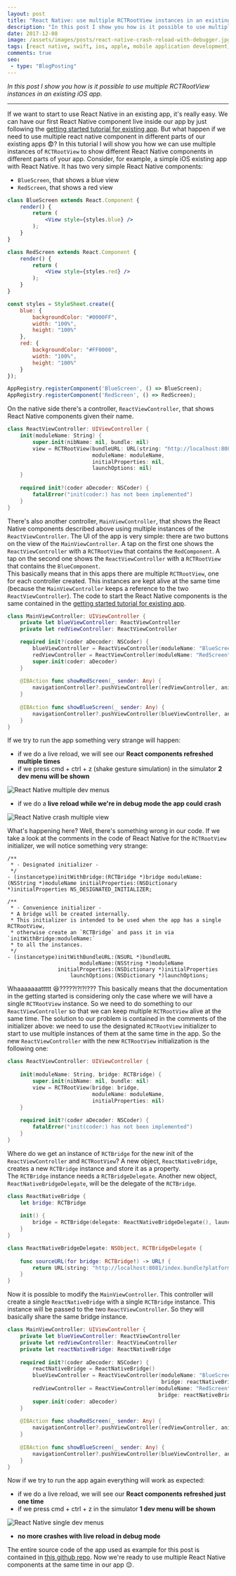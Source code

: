 ```yaml
---
layout: post
title: "React Native: use multiple RCTRootView instances in an existing iOS app"
description: "In this post I show you how is it possible to use multiple RCTRootView instances in an existing iOS app."
date: 2017-12-08
image: /assets/images/posts/react-native-crash-reload-with-debugger.jpg
tags: [react native, swift, ios, apple, mobile application development, javascript]
comments: true
seo:
 - type: "BlogPosting"
---
```


*In this post I show you how is it possible to use multiple RCTRootView instances in an existing iOS app.*

---

If we want to start to use React Native in an existing app, it's really easy. We can have our first React 
Native component live inside our app by just following the [getting started tutorial for existing app](https://facebook.github.io/react-native/docs/integration-with-existing-apps.html "getting started tutorial for existing app"). But what 
happen if we need to use multiple react native component in different parts of our existing apps :fearful:? In this 
tutorial I will show you how we can use multiple instances of `RCTRootView` to show different React Native components
 in different parts of your app. 
 Consider, for example, a simple iOS existing app with React Native. It has two very simple React Native components: 
 
* `BlueScreen`, that shows a blue view
* `RedScreen`, that shows a red view

```jsx
class BlueScreen extends React.Component {
    render() {
        return (
            <View style={styles.blue} />
        );
    }
}

class RedScreen extends React.Component {
    render() {
        return (
            <View style={styles.red} />
        );
    }
}

const styles = StyleSheet.create({
    blue: {
        backgroundColor: "#0000FF",
        width: "100%",
        height: "100%"
    },
    red: {
        backgroundColor: "#FF0000",
        width: "100%",
        height: "100%"
    }
});

AppRegistry.registerComponent('BlueScreen', () => BlueScreen);
AppRegistry.registerComponent('RedScreen', () => RedScreen);
```

On the native side there's a controller, `ReactViewController`, that shows React Native components given their name. 

```swift
class ReactViewController: UIViewController {
    init(moduleName: String) {
        super.init(nibName: nil, bundle: nil)
        view = RCTRootView(bundleURL: URL(string: "http://localhost:8081/index.bundle?platform=ios"),
                           moduleName: moduleName,
                           initialProperties: nil,
                           launchOptions: nil)
    }
    
    required init?(coder aDecoder: NSCoder) {
        fatalError("init(coder:) has not been implemented")
    }
}
```
There's also another controller, `MainViewController`, that shows the React Native components described above using 
multiple instances of the `ReactViewController`. The UI of the app is very simple: there are two buttons on the view 
of the `MainViewController`. A tap on the first one shows the `ReactViewController` with a `RCTRootView` that contains the 
`RedComponent`. A tap on the second one shows the `ReactViewController` with a `RCTRootView` that contains the 
`BlueComponent`.  
This basically means that in this apps there are multiple `RCTRootView`, one for each controller created. This 
instances are kept alive at the same time (because the `MainViewController` keeps a reference to the two `ReactViewController`). The code to 
start the React Native components is the same contained in the 
[getting started tutorial for existing app](https://facebook.github.io/react-native/docs/integration-with-existing-apps.html "getting started tutorial for existing app").

```swift
class MainViewController: UIViewController {
    private let blueViewController: ReactViewController
    private let redViewController: ReactViewController

    required init?(coder aDecoder: NSCoder) {
        blueViewController = ReactViewController(moduleName: "BlueScreen")
        redViewController = ReactViewController(moduleName: "RedScreen")
        super.init(coder: aDecoder)
    }
    
    @IBAction func showRedScreen(_ sender: Any) {
        navigationController?.pushViewController(redViewController, animated: true)
    }
    
    @IBAction func showBlueScreen(_ sender: Any) {
        navigationController?.pushViewController(blueViewController, animated: true)
    }
}
```

If we try to run the app something very strange will happen:

* if we do a live reload, we will see our **React components refreshed multiple times**
* if we press cmd + ctrl + z (shake gesture simulation) in the simulator **2 dev menu will be shown**

![React Native multiple dev menus](/assets/images/posts/react-native-multiple-debugger.gif "React Native multiple dev menus")   

* if we do a **live reload while we're in debug mode the app could crash**

![React Native crash multiple view](/assets/images/posts/react-native-crash-reload-with-debugger.jpg "React Native crash multiple view")   

What's happening here? Well, there's something wrong in our code. If we take a look at the comments in the code of 
React Native for the `RCTRootView` initializer, we will notice something very strange:

```objective_c
/**
 * - Designated initializer -
 */
- (instancetype)initWithBridge:(RCTBridge *)bridge moduleName:(NSString *)moduleName initialProperties:(NSDictionary 
*)initialProperties NS_DESIGNATED_INITIALIZER;

/**
 * - Convenience initializer -
 * A bridge will be created internally.
 * This initializer is intended to be used when the app has a single RCTRootView,
 * otherwise create an `RCTBridge` and pass it in via `initWithBridge:moduleName:`
 * to all the instances.
 */
- (instancetype)initWithBundleURL:(NSURL *)bundleURL
                       moduleName:(NSString *)moduleName
                initialProperties:(NSDictionary *)initialProperties
                    launchOptions:(NSDictionary *)launchOptions;
```   

Whaaaaaaattttt :laughing:?????!?!?!??? This basically means that the documentation in the getting started is 
considering only the case where we will have a single `RCTRootView` instance. So we need to do something to our 
`ReactViewController` so that we can keep multiple `RCTRootView` alive at the same time.
 The solution to our problem is contained in the comments of the initializer above: we need to use the designated 
 `RCTRootView` initializer to start to use multiple instances of them at the same time in the app. So the new 
 `ReactViewController` with the new `RCTRootView` initialization is the following one:

```swift
class ReactViewController: UIViewController {
    
    init(moduleName: String, bridge: RCTBridge) {
        super.init(nibName: nil, bundle: nil)
        view = RCTRootView(bridge: bridge,
                           moduleName: moduleName,
                           initialProperties: nil)
    }
    
    required init?(coder aDecoder: NSCoder) {
        fatalError("init(coder:) has not been implemented")
    }
}
```

Where do we get an instance of `RCTBridge` for the new init of the `ReactViewController` and `RCTRootView`? A new
 object, `ReactNativeBridge`, creates a new `RCTBridge` instance and store it as a property.  
The `RCTBridge` instance needs a `RCTBridgeDelegate`. Another new object, `ReactNativeBridgeDelegate`, will be the 
delegate of the `RCTBridge`.

```swift
class ReactNativeBridge {
    let bridge: RCTBridge
    
    init() {
        bridge = RCTBridge(delegate: ReactNativeBridgeDelegate(), launchOptions: nil)
    }
}

class ReactNativeBridgeDelegate: NSObject, RCTBridgeDelegate {
    
    func sourceURL(for bridge: RCTBridge!) -> URL! {
        return URL(string: "http://localhost:8081/index.bundle?platform=ios")
    }
}
```

Now it is possible to modify the `MainViewController`. This controller will create a single `ReactNativeBridge` with a 
single `RCTBridge` instance. This instance will be passed to the two `ReactViewController`. So they will basically 
share the same bridge instance.

```swift
class MainViewController: UIViewController {
    private let blueViewController: ReactViewController
    private let redViewController: ReactViewController
    private let reactNativeBridge: ReactNativeBridge
    
    required init?(coder aDecoder: NSCoder) {
        reactNativeBridge = ReactNativeBridge()
        blueViewController = ReactViewController(moduleName: "BlueScreen",
                                                 bridge: reactNativeBridge.bridge)
        redViewController = ReactViewController(moduleName: "RedScreen",
                                                bridge: reactNativeBridge.bridge)
        super.init(coder: aDecoder)
    }
    
    @IBAction func showRedScreen(_ sender: Any) {
        navigationController?.pushViewController(redViewController, animated: true)
    }
    
    @IBAction func showBlueScreen(_ sender: Any) {
        navigationController?.pushViewController(blueViewController, animated: true)
    }
}
```

Now if we try to run the app again everything will work as expected:

* if we do a live reload, we will see our **React components refreshed just one time**
* if we press cmd + ctrl + z in the simulator **1 dev menu will be shown**

![React Native single dev menus](/assets/images/posts/react-native-single-debugger.gif "React Native single dev menus")   

* **no more crashes with live reload in debug mode**

The entire source code of the app used as example for this post is contained in [this github repo](https://github.com/chicio/React-Native-Multiple-RCTRootView "React native multiple RCTRootView"). 
Now we're ready to use multiple React Native components at the same time in our app :relieved:.
